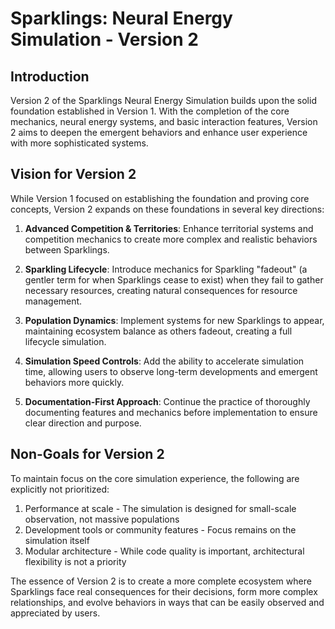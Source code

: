 # Sparklings: Neural Energy Simulation - Version 2

## Introduction

Version 2 of the Sparklings Neural Energy Simulation builds upon the solid foundation established in Version 1. With the completion of the core mechanics, neural energy systems, and basic interaction features, Version 2 aims to deepen the emergent behaviors and enhance user experience with more sophisticated systems.

## Vision for Version 2

While Version 1 focused on establishing the foundation and proving core concepts, Version 2 expands on these foundations in several key directions:

1. **Advanced Competition & Territories**: Enhance territorial systems and competition mechanics to create more complex and realistic behaviors between Sparklings.

2. **Sparkling Lifecycle**: Introduce mechanics for Sparkling "fadeout" (a gentler term for when Sparklings cease to exist) when they fail to gather necessary resources, creating natural consequences for resource management.

3. **Population Dynamics**: Implement systems for new Sparklings to appear, maintaining ecosystem balance as others fadeout, creating a full lifecycle simulation.

4. **Simulation Speed Controls**: Add the ability to accelerate simulation time, allowing users to observe long-term developments and emergent behaviors more quickly.

5. **Documentation-First Approach**: Continue the practice of thoroughly documenting features and mechanics before implementation to ensure clear direction and purpose.

## Non-Goals for Version 2

To maintain focus on the core simulation experience, the following are explicitly not prioritized:

1. Performance at scale - The simulation is designed for small-scale observation, not massive populations
2. Development tools or community features - Focus remains on the simulation itself
3. Modular architecture - While code quality is important, architectural flexibility is not a priority

The essence of Version 2 is to create a more complete ecosystem where Sparklings face real consequences for their decisions, form more complex relationships, and evolve behaviors in ways that can be easily observed and appreciated by users.